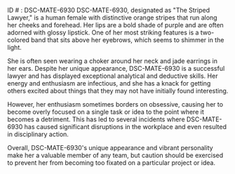 ID # : DSC-MATE-6930
DSC-MATE-6930, designated as "The Striped Lawyer," is a human female with distinctive orange stripes that run along her cheeks and forehead. Her lips are a bold shade of purple and are often adorned with glossy lipstick. One of her most striking features is a two-colored band that sits above her eyebrows, which seems to shimmer in the light.

She is often seen wearing a choker around her neck and jade earrings in her ears. Despite her unique appearance, DSC-MATE-6930 is a successful lawyer and has displayed exceptional analytical and deductive skills. Her energy and enthusiasm are infectious, and she has a knack for getting others excited about things that they may not have initially found interesting.

However, her enthusiasm sometimes borders on obsessive, causing her to become overly focused on a single task or idea to the point where it becomes a detriment. This has led to several incidents where DSC-MATE-6930 has caused significant disruptions in the workplace and even resulted in disciplinary action.

Overall, DSC-MATE-6930's unique appearance and vibrant personality make her a valuable member of any team, but caution should be exercised to prevent her from becoming too fixated on a particular project or idea.